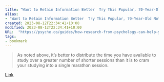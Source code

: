 ```yaml
---
title: "Want to Retain Information Better  Try This Popular, 70-Year-Old Note-Taking Method"
alias:
- "Want to Retain Information Better  Try This Popular, 70-Year-Old Note-Taking Method"
created: 2023-08-12T22:34:41+10:00
modified: 2023-08-12T22:34:41+10:00
URL:  "https://psyche.co/guides/how-research-from-psychology-can-help-you-study-effectively"
tags:
- bookmark
---
```


> As noted above, it’s better to distribute the time you have available to study over a greater number of shorter sessions than it is to cram your studying into a single marathon session.

[Link](https://psyche.co/guides/how-research-from-psychology-can-help-you-study-effectively)

